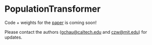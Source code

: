 # PopulationTransformer

Code + weights for the [paper](https://arxiv.org/abs/2406.03044) is coming soon! 

Please contact the authors (gchau@caltech.edu and czw@mit.edu) for updates. 
